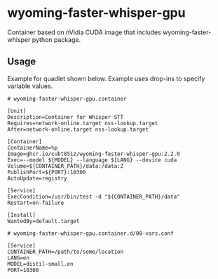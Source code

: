 # wyoming-faster-whisper-gpu

Container based on nVidia CUDA image that includes wyoming-faster-whisper python package.

## Usage

Example for quadlet shown below. Example uses drop-ins to specify variable values.

```systemd
# wyoming-faster-whisper-gpu.container

[Unit]
Description=Container for Whisper STT
Requires=network-online.target nss-lookup.target
After=network-online.target nss-lookup.target

[Container]
ContainerName=%p
Image=ghcr.io/cubt85iz/wyoming-faster-whisper-gpu:2.2.0
Exec=--model ${MODEL} --language ${LANG} --device cuda
Volume=${CONTAINER_PATH}/data:/data:Z
PublishPort=${PORT}:10300
AutoUpdate=registry

[Service]
ExecCondition=/usr/bin/test -d "${CONTAINER_PATH}/data"
Restart=on-failure

[Install]
WantedBy=default.target

```

```systemd
# wyoming-faster-whisper-gpu.container.d/00-vars.conf

[Service]
CONTAINER_PATH=/path/to/some/location
LANG=en
MODEL=distil-small.en
PORT=10300
```
